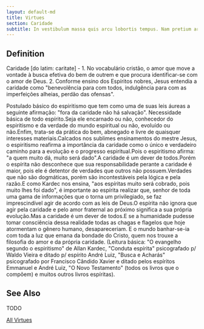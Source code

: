 ```yaml
---
layout: default-md
title: Virtues
section: Caridade
subtitle: In vestibulum massa quis arcu lobortis tempus. Nam pretium arcu in odio vulputate luctus.
---
```


## Definition
Caridade [do latim: caritate] - 1. No vocabulário cristão, o amor que move a vontade à busca efetiva do bem de outrem e que procura identificar-se com o amor de Deus. 2. Conforme ensino dos Espíritos nobres, Jesus entendia a caridade como "benevolência para com todos, indulgência para com as imperfeições alheias, perdão das ofensas".

Postulado básico do espiritismo que tem como uma de suas leis áureas a seguinte afirmação: "fora da caridade não há salvação". Necessidade básica de todo espírito.Seja ele encarnado ou não, conhecedor do espiritismo e da verdade do mundo espiritual ou não, evoluído ou não.Enfim, trata-se da prática do bem, abnegado e livre de quaisquer interesses materiais.Calcados nos sublimes ensinamentos do mestre Jesus, o espiritismo reafirma a importância da caridade como o único e verdadeiro caminho para a evolução e o progresso espiritual.Pois o espiritismo afirma: "a quem muito dá, muito será dado".A caridade é um dever de todos.Porém o espírita não desconhece que sua responsabilidade perante a caridade é maior, pois ele é detentor de verdades que outros não possuem.Verdades que não são dogmáticas, porém são incontestáveis pela lógica e pela razão.E como Kardec nos ensina, "aos espíritas muito será cobrado, pois muito lhes foi dado", é importante ao espírita realizar que, senhor de toda uma gama de informações que o torna um privilegiado, se faz imprescindível agir de acordo com as leis de Deus.O espírita não ignora que agir pela caridade e pelo amor fraternal ao próximo significa a sua própria evolução.Mas a caridade é um dever de todos.E se a humanidade pudesse tomar consciência dessa realidade todas as chagas e flagelos que hoje atormentam o gênero humano, desapareceriam. E o mundo banhar-se-ia com toda a luz que emana da bondade do Cristo, quem nos trouxe a filosofia do amor e da própria caridade. (Leitura básica: "O evangelho segundo o espiritismo" de Allan Kardec, "Conduta espírita" psicografado p/ Waldo Vieira e ditado p/ espírito André Luiz, "Busca e Acharás" psicografado por Francisco Cândido Xavier e ditado pelos espíritos Emmanuel e André Luiz, "O Novo Testamento" (todos os livros que o compõem) e muitos outros livros espíritas).

## See Also
TODO


<a href="./" class="button special">All Virtues</a>
